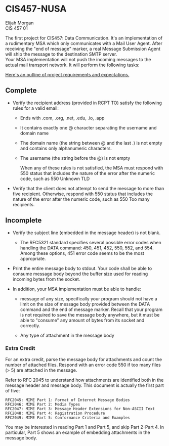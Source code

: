 # CIS457-NUSA
Elijah Morgan\
CIS 457 01


The first project for CIS457: Data Communication.
It's an implementation of a rudimentary MSA which only communicates with a Mail User Agent. After receiving the "end of message" marker, a real Message Submission Agent will ship the message to the destination SMTP server.\
Your MSA implementation will not push the incoming messages to the actual mail transport network. It will perform the following tasks:

[Here's an outline of project requirements and expectations.](https://dulimarta-teaching.netlify.app/cs457/p1-nsa.html)



## Complete

* Verify the recipient address (provided in RCPT TO) satisfy the following rules for a valid email:
  * Ends with .com, .org, .net, .edu, .io, .app
  * It contains exactly one @ character separating the username and domain name
  * The domain name (the string between @ and the last .) is not empty and contains only alphanumeric characters.
  * The username (the string before the @) is not empty 

    When any of these rules is not satisfied, the MSA must respond with 550 status that includes the nature of the error after the numeric code, such as 550 Unknown TLD

* Verify that the client does not attempt to send the message to more than five recipient. Otherwise, respond with 550 status that includes the nature of the error after the numeric code, such as 550 Too many recipients.

## Incomplete

* Verify the subject line (embedded in the message header) is not blank.
  * The RFC5321 standard specifies several possible error codes when handling the DATA command: 450, 451, 452, 550, 552, and 554. Among these options, 451 error code seems to be the most appropriate.

* Print the entire message body to stdout. Your code shall be able to consume message body beyond the buffer size used for reading incoming bytes from the socket.

* In addition, your MSA implementation must be able to handle:

  * message of any size, specifically your program should not have a limit on the size of message body provided between the DATA command and the end of message marker. Recall that your program is not required to save the message body anywhere, but it must be able to "consume" any amount of bytes from its socket and correctly.
  
  * Any type of attachment in the message body

### Extra Credit
For an extra credit, parse the message body for attachments and count the number of attached files. Respond with an error code 550 if too many files (> 5) are attached in the message.

Refer to RFC 2045 to understand how attachments are identified both in the message header and message body. This document is actually the first part of five:

    RFC2045: MIME Part 1: Format of Internet Message Bodies
    RFC2046: MIME Part 2: Media Types
    RFC2047: MIME Part 3: Message Header Extensions for Non-ASCII Text
    RFC2048: MIME Part 4: Registration Procedure
    RFC2049: MIME Part 5: Conformance Criteria and Examples

You may be interested in reading Part 1 and Part 5, and skip Part 2-Part 4. In particular, Part 5 shows an example of embedding attachments in the message body.